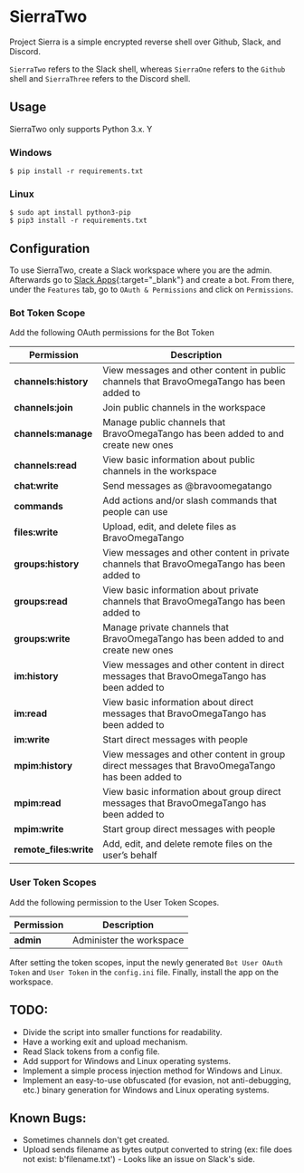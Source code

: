 # SierraTwo
Project Sierra is a simple encrypted reverse shell over Github, Slack, and Discord.

`SierraTwo` refers to the Slack shell, whereas `SierraOne` refers to the `Github` shell and `SierraThree` refers to the Discord shell.

## Usage
SierraTwo only supports Python 3.x. Y

### Windows
```
$ pip install -r requirements.txt
```

### Linux
```
$ sudo apt install python3-pip
$ pip3 install -r requirements.txt
```


## Configuration
To use SierraTwo, create a Slack workspace where you are the admin. Afterwards go to [Slack Apps][Slack Apps]{:target="_blank"} and create a bot. From there, under the `Features` tab, go to `OAuth & Permissions` and click on `Permissions`.


### Bot Token Scope

Add the following OAuth permissions for the Bot Token


| Permission             | Description                                                                                     |
|------------------------|-------------------------------------------------------------------------------------------------|
| **channels:history**   | View messages and other content in public channels that BravoOmegaTango has been added to       |
| **channels:join**      | Join public channels in the workspace                                                           |
| **channels:manage**    | Manage public channels that BravoOmegaTango has been added to and create new ones               |
| **channels:read**      | View basic information about public channels in the workspace                                   |
| **chat:write**         | Send messages as @bravoomegatango                                                               |
| **commands**           | Add actions and/or slash commands that people can use                                           |
| **files:write**        | Upload, edit, and delete files as BravoOmegaTango                                               |
| **groups:history**     | View messages and other content in private channels that BravoOmegaTango has been added to      |
| **groups:read**        | View basic information about private channels that BravoOmegaTango has been added to            |
| **groups:write**       | Manage private channels that BravoOmegaTango has been added to and create new ones              |
| **im:history**         | View messages and other content in direct messages that BravoOmegaTango has been added to       |
| **im:read**            | View basic information about direct messages that BravoOmegaTango has been added to             |
| **im:write**           | Start direct messages with people                                                               |
| **mpim:history**       | View messages and other content in group direct messages that BravoOmegaTango has been added to |
| **mpim:read**          | View basic information about group direct messages that BravoOmegaTango has been added to       |
| **mpim:write**         | Start group direct messages with people                                                         |
| **remote_files:write** | Add, edit, and delete remote files on the user’s behalf                                         |


### User Token Scopes
Add the following permission to the User Token Scopes.


| Permission | Description              |
|------------|--------------------------|
| **admin**  | Administer the workspace |


After setting the token scopes, input the newly generated `Bot User OAuth Token` and `User Token` in the `config.ini` file. Finally, install the app on the workspace.

## TODO:
- Divide the script into smaller functions for readability.
- Have a working exit and upload mechanism.
- Read Slack tokens from a config file.
- Add support for Windows and Linux operating systems.
- Implement a simple process injection method for Windows and Linux.
- Implement an easy-to-use obfuscated (for evasion, not anti-debugging, etc.) binary generation for Windows and Linux operating systems.

## Known Bugs:
- Sometimes channels don't get created.
- Upload sends filename as bytes output converted to string (ex: file does not exist: b'filename.txt') - Looks like an issue on Slack's side.

[Slack Apps]: https://apps.slack.com